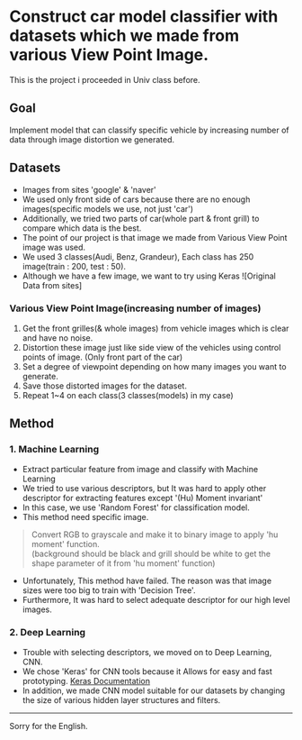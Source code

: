 # Construct car model classifier with datasets which we made from various View Point Image.
This is the project i proceeded in Univ class before.

## Goal
Implement model that can classify specific vehicle by increasing number of data through image distortion we generated.
<br>

## Datasets
- Images from sites 'google' & 'naver'
- We used only front side of cars because there are no enough images(specific models we use, not just 'car')
- Additionally, we tried two parts of car(whole part & front grill) to compare which data is the best.
- The point of our project is that image we made from Various View Point image was used.
- We used 3 classes(Audi, Benz, Grandeur), Each class has 250 image(train : 200, test : 50).
- Although we have a few image, we want to try using Keras
![Original Data from sites]


### Various View Point Image(increasing number of images)
1. Get the front grilles(& whole images) from vehicle images which is clear and have no noise.
2. Distortion these image just like side view of the vehicles using control points of image.
(Only front part of the car)
3. Set a degree of viewpoint depending on how many images you want to generate.
4. Save those distorted images for the dataset.
5. Repeat 1~4 on each class(3 classes(models) in my case)

## Method
### 1. Machine Learning
- Extract particular feature from image and classify with Machine Learning
- We tried to use various descriptors, but It was hard to apply other descriptor for extracting features except '(Hu) Moment invariant' 
- In this case, we use 'Random Forest' for classification model.
- This method need specific image.<br>
> Convert RGB to grayscale and make it to binary image to apply 'hu moment' function.<br>
(background should be black and grill should be white to get the shape parameter of it from 'hu moment' function)
- Unfortunately, This method have failed. The reason was that image sizes were too big to train with 'Decision Tree'.
- Furthermore, It was hard to select adequate descriptor for our high level images.

### 2. Deep Learning
- Trouble with selecting descriptors, we moved on to Deep Learning, CNN.
- We chose 'Keras' for CNN tools because it Allows for easy and fast prototyping. <a href = 'https://keras.io/'>Keras Documentation</a>
- In addition, we made CNN model suitable for our datasets by changing the size of various hidden layer structures and filters.
<hr>
Sorry for the English.
